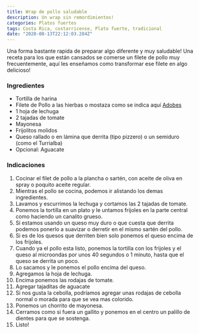 ```yaml
---
title: Wrap de pollo saludable
description: Un wrap sin remordimientos!
categories: Platos fuertes
tags: Costa Rica, costarricense, Plato fuerte, tradicional
date: "2020-08-13T22:12:03.284Z"
---
```

Una forma bastante rapida de preparar algo diferente y muy saludable! Una receta para los que están cansados se comerse un filete de pollo muy frecuentemente, aquí les enseñamos como transformar ese filete en algo delicioso!

### Ingredientes

- Tortilla de harina
- Filete de Pollo a las hierbas o mostaza como se indica aquí [Adobes](/Adobes/#pollo-hierbas)
- 1 hoja de lechuga
- 2 tajadas de tomate
- Mayonesa
- Frijolitos molidos
- Queso rallado o en lámina que derrita (tipo pizzero) o un semiduro (como el Turrialba)
- Opcional: Aguacate

### Indicaciones

1. Cocinar el filet de pollo a la plancha o sartén, con aceite de oliva en spray o poquito aceite regular.
2. Mientras el pollo se cocina, podemos ir alistando los demas ingredientes.
3. Lavamos y escurrimos la lechuga y cortamos las 2 tajadas de tomate.
4. Ponemos la tortilla en un plato y le untamos frijoles en la parte central como haciendo un canalito grueso.
5. Si estamos usando un queso muy duro o que cuesta que derrita podemos ponerlo a suavizar o derretir en el mismo sartén del pollo.
6. Si es de los quesos que derriten bien solo ponemos el queso encima de los frijoles.
7. Cuando ya el pollo esta listo, ponemos la tortilla con los frijoles y el queso al microondas por unos 40 segundos o 1 minuto, hasta que el queso se derrita un poco.
8. Lo sacamos y le ponemos el pollo encima del queso.
9. Agregamos la hoja de lechuga.
10. Encima ponemos las rodajas de tomate.
11. Agregar tajaditas de aguacate
12. Si nos gusta la cebolla, podríamos agregar unas rodajas de cebolla normal o morada para que se vea mas colorido.
13. Ponemos un chorrito de mayonesa.
14. Cerramos como si fuera un gallito y ponemos en el centro un palillo de dientes para que se sostenga.
15. Listo!
